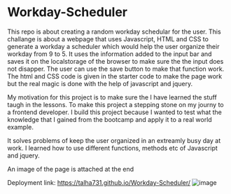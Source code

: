 # Workday-Scheduler
This repo is about creating  a random workday schedular for the user. This challange is about a webpage that uses Javascript, HTML and CSS to generate a workday a scheduler which would help the user organize their workday from 9 to 5. It uses the information added to the input bar and saves it on the localstorage of the browser to make sure the the input does not disapper. The user can use the save button to make that function work. The html and CSS code is given in the starter code to make the page work but the real magic is done with the help of javascript and jquery.

My motivation for this project is to make sure the I have learned the stuff taugh in the lessons. To make this project a stepping stone on my journy to a frontend developer. I build this project because I wanted to test what the knowledge that I gained from the bootcamp and apply it to a real world example.

It solves problems of keep the user organized in an extreamly busy day at work.
I learned how to use different functions, methods etc of Javascript and jquery.

An image of the page is attached at the end

Deployment link: https://talha731.github.io/Workday-Scheduler/
![image](https://user-images.githubusercontent.com/118377080/213895640-a3073551-3345-416b-ad78-95fdb0938961.png)
